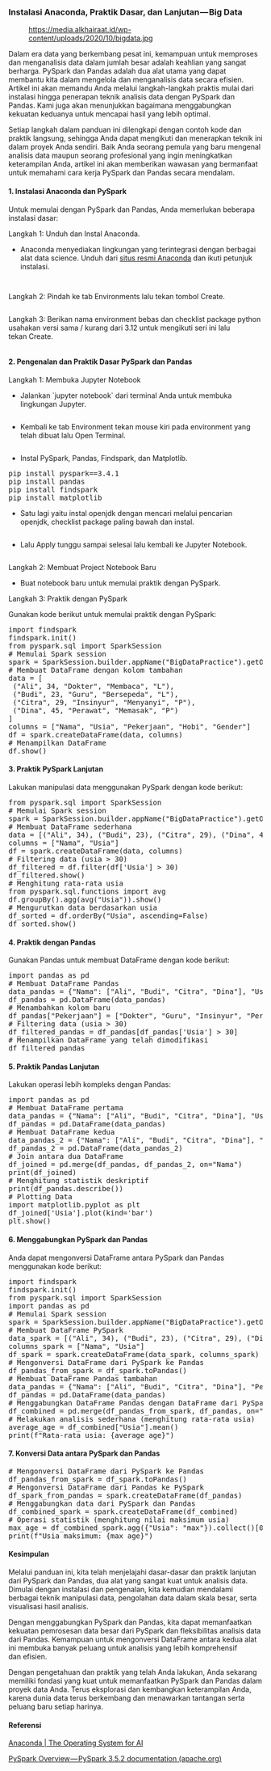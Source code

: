<!--START_SECTION:medium-->
<h3>Instalasi Anaconda, Praktik Dasar, dan Lanjutan — Big Data</h3><figure><img alt="" src="https://cdn-images-1.medium.com/max/1024/0*OzJLuQU8hz1EsbYa.jpg" /><figcaption><a href="https://media.alkhairaat.id/wp-content/uploads/2020/10/bigdata.jpg">https://media.alkhairaat.id/wp-content/uploads/2020/10/bigdata.jpg</a></figcaption></figure><p>Dalam era data yang berkembang pesat ini, kemampuan untuk memproses dan menganalisis data dalam jumlah besar adalah keahlian yang sangat berharga. PySpark dan Pandas adalah dua alat utama yang dapat membantu kita dalam mengelola dan menganalisis data secara efisien. Artikel ini akan memandu Anda melalui langkah-langkah praktis mulai dari instalasi hingga penerapan teknik analisis data dengan PySpark dan Pandas. Kami juga akan menunjukkan bagaimana menggabungkan kekuatan keduanya untuk mencapai hasil yang lebih optimal.</p><p>Setiap langkah dalam panduan ini dilengkapi dengan contoh kode dan praktik langsung, sehingga Anda dapat mengikuti dan menerapkan teknik ini dalam proyek Anda sendiri. Baik Anda seorang pemula yang baru mengenal analisis data maupun seorang profesional yang ingin meningkatkan keterampilan Anda, artikel ini akan memberikan wawasan yang bermanfaat untuk memahami cara kerja PySpark dan Pandas secara mendalam.</p><h4>1. Instalasi Anaconda dan PySpark</h4><p>Untuk memulai dengan PySpark dan Pandas, Anda memerlukan beberapa instalasi dasar:</p><p>Langkah 1: Unduh dan Instal Anaconda.</p><ul><li>Anaconda menyediakan lingkungan yang terintegrasi dengan berbagai alat data science. Unduh dari <a href="https://www.anaconda.com/products/distribution">situs resmi Anaconda</a> dan ikuti petunjuk instalasi.</li></ul><figure><img alt="" src="https://cdn-images-1.medium.com/max/780/1*8y1vGe0tNJknLGMef9VsYQ.png" /></figure><figure><img alt="" src="https://cdn-images-1.medium.com/max/780/1*v4ephdpPtAIi1wNmqahNLQ.png" /></figure><p>Langkah 2: Pindah ke tab Environments lalu tekan tombol Create.</p><figure><img alt="" src="https://cdn-images-1.medium.com/max/827/1*_RMfYQpRvjTTJXDPIwykiQ.png" /></figure><p>Langkah 3: Berikan nama environment bebas dan checklist package python usahakan versi sama / kurang dari 3.12 untuk mengikuti seri ini lalu tekan Create.</p><figure><img alt="" src="https://cdn-images-1.medium.com/max/750/1*79C3FAYHoLDit2b2711rgA.png" /></figure><h4>2. Pengenalan dan Praktik Dasar PySpark dan Pandas</h4><p>Langkah 1: Membuka Jupyter Notebook</p><ul><li>Jalankan `jupyter notebook` dari terminal Anda untuk membuka lingkungan Jupyter.</li></ul><figure><img alt="" src="https://cdn-images-1.medium.com/max/827/1*V6xnKZRT5viOe3vYM3KPVQ.png" /></figure><ul><li>Kembali ke tab Environment tekan mouse kiri pada environment yang telah dibuat lalu Open Terminal.</li></ul><figure><img alt="" src="https://cdn-images-1.medium.com/max/827/1*_DQwHlJ1v0JNEjnEvKtTRg.png" /></figure><ul><li>Instal PySpark, Pandas, Findspark, dan Matplotlib.</li></ul><pre>pip install pyspark==3.4.1<br />pip install pandas<br />pip install findspark<br />pip install matplotlib</pre><ul><li>Satu lagi yaitu instal openjdk dengan mencari melalui pencarian openjdk, checklist package paling bawah dan instal.</li></ul><figure><img alt="" src="https://cdn-images-1.medium.com/max/827/1*q94C99pgrZpaSULx1AtTYA.png" /></figure><ul><li>Lalu Apply tunggu sampai selesai lalu kembali ke Jupyter Notebook.</li></ul><figure><img alt="" src="https://cdn-images-1.medium.com/max/716/1*kLQbE48htDQdujMJzNjgsw.png" /></figure><p>Langkah 2: Membuat Project Notebook Baru</p><ul><li>Buat notebook baru untuk memulai praktik dengan PySpark.</li></ul><p>Langkah 3: Praktik dengan PySpark</p><p>Gunakan kode berikut untuk memulai praktik dengan PySpark:</p><pre>import findspark<br />findspark.init()<br />from pyspark.sql import SparkSession<br /># Memulai Spark session<br />spark = SparkSession.builder.appName("BigDataPractice").getOrCreate()<br /># Membuat DataFrame dengan kolom tambahan<br />data = [<br /> ("Ali", 34, "Dokter", "Membaca", "L"),<br /> ("Budi", 23, "Guru", "Bersepeda", "L"),<br /> ("Citra", 29, "Insinyur", "Menyanyi", "P"),<br /> ("Dina", 45, "Perawat", "Memasak", "P")<br />]<br />columns = ["Nama", "Usia", "Pekerjaan", "Hobi", "Gender"]<br />df = spark.createDataFrame(data, columns)<br /># Menampilkan DataFrame<br />df.show()</pre><h4>3. Praktik PySpark Lanjutan</h4><p>Lakukan manipulasi data menggunakan PySpark dengan kode berikut:</p><pre>from pyspark.sql import SparkSession<br /># Memulai Spark session<br />spark = SparkSession.builder.appName("BigDataPractice").getOrCreate()<br /># Membuat DataFrame sederhana<br />data = [("Ali", 34), ("Budi", 23), ("Citra", 29), ("Dina", 45)]<br />columns = ["Nama", "Usia"]<br />df = spark.createDataFrame(data, columns)<br /># Filtering data (usia > 30)<br />df_filtered = df.filter(df['Usia'] > 30)<br />df_filtered.show()<br /># Menghitung rata-rata usia<br />from pyspark.sql.functions import avg<br />df.groupBy().agg(avg("Usia")).show()<br /># Mengurutkan data berdasarkan usia<br />df_sorted = df.orderBy("Usia", ascending=False)<br />df_sorted.show()</pre><h4>4. Praktik dengan Pandas</h4><p>Gunakan Pandas untuk membuat DataFrame dengan kode berikut:</p><pre>import pandas as pd<br /># Membuat DataFrame Pandas<br />data_pandas = {"Nama": ["Ali", "Budi", "Citra", "Dina"], "Usia": [34, 23, 29, 45]}<br />df_pandas = pd.DataFrame(data_pandas)<br /># Menambahkan kolom baru<br />df_pandas["Pekerjaan"] = ["Dokter", "Guru", "Insinyur", "Perawat"]<br /># Filtering data (usia > 30)<br />df_filtered_pandas = df_pandas[df_pandas['Usia'] > 30]<br /># Menampilkan DataFrame yang telah dimodifikasi<br />df_filtered_pandas</pre><h4>5. Praktik Pandas Lanjutan</h4><p>Lakukan operasi lebih kompleks dengan Pandas:</p><pre>import pandas as pd<br /># Membuat DataFrame pertama<br />data_pandas = {"Nama": ["Ali", "Budi", "Citra", "Dina"], "Usia": [34, 23, 29, 45]}<br />df_pandas = pd.DataFrame(data_pandas)<br /># Membuat DataFrame kedua<br />data_pandas_2 = {"Nama": ["Ali", "Budi", "Citra", "Dina"], "Pekerjaan": ["Dokter", "Guru", "Insinyur", "Perawat"]}<br />df_pandas_2 = pd.DataFrame(data_pandas_2)<br /># Join antara dua DataFrame<br />df_joined = pd.merge(df_pandas, df_pandas_2, on="Nama")<br />print(df_joined)<br /># Menghitung statistik deskriptif<br />print(df_pandas.describe())<br /># Plotting Data<br />import matplotlib.pyplot as plt<br />df_joined['Usia'].plot(kind='bar')<br />plt.show()</pre><h4>6. Menggabungkan PySpark dan Pandas</h4><p>Anda dapat mengonversi DataFrame antara PySpark dan Pandas menggunakan kode berikut:</p><pre>import findspark<br />findspark.init()<br />from pyspark.sql import SparkSession<br />import pandas as pd<br /># Memulai Spark session<br />spark = SparkSession.builder.appName("BigDataPractice").getOrCreate()<br /># Membuat DataFrame PySpark<br />data_spark = [("Ali", 34), ("Budi", 23), ("Citra", 29), ("Dina", 45)]<br />columns_spark = ["Nama", "Usia"]<br />df_spark = spark.createDataFrame(data_spark, columns_spark)<br /># Mengonversi DataFrame dari PySpark ke Pandas<br />df_pandas_from_spark = df_spark.toPandas()<br /># Membuat DataFrame Pandas tambahan<br />data_pandas = {"Nama": ["Ali", "Budi", "Citra", "Dina"], "Pekerjaan": ["Dokter", "Guru", "Insinyur", "Perawat"]}<br />df_pandas = pd.DataFrame(data_pandas)<br /># Menggabungkan DataFrame Pandas dengan DataFrame dari PySpark<br />df_combined = pd.merge(df_pandas_from_spark, df_pandas, on="Nama")<br /># Melakukan analisis sederhana (menghitung rata-rata usia)<br />average_age = df_combined["Usia"].mean()<br />print(f"Rata-rata usia: {average_age}")</pre><h4>7. Konversi Data antara PySpark dan Pandas</h4><pre># Mengonversi DataFrame dari PySpark ke Pandas<br />df_pandas_from_spark = df_spark.toPandas()<br /># Mengonversi DataFrame dari Pandas ke PySpark<br />df_spark_from_pandas = spark.createDataFrame(df_pandas)<br /># Menggabungkan data dari PySpark dan Pandas<br />df_combined_spark = spark.createDataFrame(df_combined)<br /># Operasi statistik (menghitung nilai maksimum usia)<br />max_age = df_combined_spark.agg({"Usia": "max"}).collect()[0][0]<br />print(f"Usia maksimum: {max_age}")</pre><h4>Kesimpulan</h4><p>Melalui panduan ini, kita telah menjelajahi dasar-dasar dan praktik lanjutan dari PySpark dan Pandas, dua alat yang sangat kuat untuk analisis data. Dimulai dengan instalasi dan pengenalan, kita kemudian mendalami berbagai teknik manipulasi data, pengolahan data dalam skala besar, serta visualisasi hasil analisis.</p><p>Dengan menggabungkan PySpark dan Pandas, kita dapat memanfaatkan kekuatan pemrosesan data besar dari PySpark dan fleksibilitas analisis data dari Pandas. Kemampuan untuk mengonversi DataFrame antara kedua alat ini membuka banyak peluang untuk analisis yang lebih komprehensif dan efisien.</p><p>Dengan pengetahuan dan praktik yang telah Anda lakukan, Anda sekarang memiliki fondasi yang kuat untuk memanfaatkan PySpark dan Pandas dalam proyek data Anda. Terus eksplorasi dan kembangkan keterampilan Anda, karena dunia data terus berkembang dan menawarkan tantangan serta peluang baru setiap harinya.</p><h4>Referensi</h4><p><a href="https://www.anaconda.com/">Anaconda | The Operating System for AI</a></p><p><a href="https://spark.apache.org/docs/latest/api/python/index.html">PySpark Overview — PySpark 3.5.2 documentation (apache.org)</a></p><img alt="" height="1" src="https://medium.com/_/stat?event=post.clientViewed&referrerSource=full_rss&postId=86ab9ce4ea55" width="1" />
<!--END_SECTION:medium-->